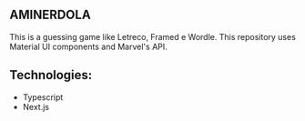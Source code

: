 ## AMINERDOLA

This is a guessing game like Letreco, Framed e Wordle. This repository uses Material UI components and Marvel's API.

## Technologies:
- Typescript
- Next.js
